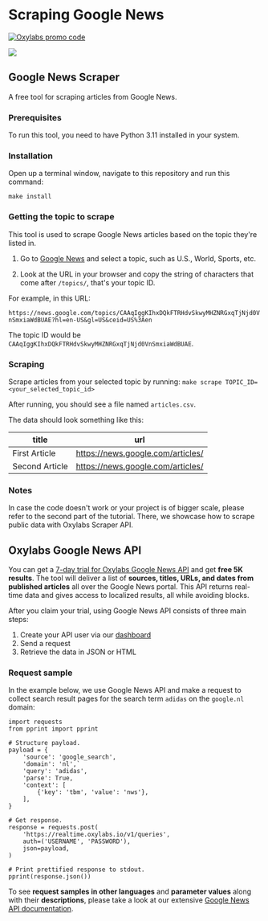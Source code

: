 # Scraping Google News

[![Oxylabs promo code](https://user-images.githubusercontent.com/129506779/250792357-8289e25e-9c36-4dc0-a5e2-2706db797bb5.png)](https://oxylabs.go2cloud.org/aff_c?offer_id=7&aff_id=877&url_id=112)

[![](https://dcbadge.vercel.app/api/server/eWsVUJrnG5)](https://discord.gg/GbxmdGhZjq)

## Google News Scraper

A free tool for scraping articles from Google News. 


### Prerequisites

To run this tool, you need to have Python 3.11 installed in your system.


### Installation

Open up a terminal window, navigate to this repository and run this command:

`make install`

### Getting the topic to scrape

This tool is used to scrape Google News articles based on the topic they're listed in. 

1. Go to [Google News](https://news.google.com/) and select a topic, such as U.S., World, Sports, etc.

2. Look at the URL in your browser and copy the string of characters that come after `/topics/`, that's your topic ID.

For example, in this URL:

```https://news.google.com/topics/CAAqIggKIhxDQkFTRHdvSkwyMHZNRGxqTjNjd0VnSmxiaWdBUAE?hl=en-US&gl=US&ceid=US%3Aen```

The topic ID would be `CAAqIggKIhxDQkFTRHdvSkwyMHZNRGxqTjNjd0VnSmxiaWdBUAE`.

### Scraping 

Scrape articles from your selected topic by running:
`make scrape TOPIC_ID=<your_selected_topic_id>`

After running, you should see a file named `articles.csv`. 

The data should look something like this:

| title          | url                               |
|----------------|-----------------------------------|
| First Article  | https://news.google.com/articles/ |
| Second Article | https://news.google.com/articles/ |


### Notes

In case the code doesn't work or your project is of bigger scale, please refer to the second part of the tutorial. There, we showcase how to scrape public data with Oxylabs Scraper API.

## Oxylabs Google News API

You can get a [7-day trial for Oxylabs Google News API](https://oxylabs.io/products/scraper-api/serp/google/news) and get **free 5K results**.  The tool will deliver a list of **sources, titles, URLs, and dates from published articles** all over the Google News portal. This API returns real-time data and gives access to localized results, all while avoiding blocks. 

After you claim your trial, using Google News API consists of three main steps:
1. Create your API user via our [dashboard](https://dashboard.oxylabs.io)
2. Send a request
3. Retrieve the data in JSON or HTML

### Request sample
In the example below, we use Google News API and make a request to collect search result pages for the search term `adidas` on the `google.nl` domain: 

```
import requests
from pprint import pprint

# Structure payload.
payload = {
    'source': 'google_search',
    'domain': 'nl',`
    'query': 'adidas',
    'parse': True,
    'context': [
        {'key': 'tbm', 'value': 'nws'},
    ],
}

# Get response.
response = requests.post(
    'https://realtime.oxylabs.io/v1/queries',
    auth=('USERNAME', 'PASSWORD'),
    json=payload,
)

# Print prettified response to stdout.
pprint(response.json())
```

To see **request samples in other languages** and **parameter values** along with their **descriptions**, please take a look at our extensive [Google News API documentation](https://developers.oxylabs.io/scraper-apis/serp-scraper-api/google/news-search). 
